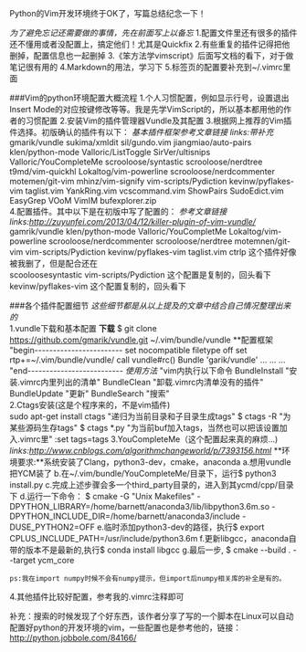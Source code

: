 Python的Vim开发环境终于OK了，写篇总结纪念一下！

*为了避免忘记还需要做的事情，先在前面写上以备忘*
1.配置文件里还有很多的插件还不懂用或者没配置上，搞定他们！尤其是Quickfix
2.有些重复的插件记得把他删掉，配置信息也一起删掉
3.《笨方法学vimscript》后面写文档的看下，对于做笔记很有用的
4.Markdown的用法，学习下
5.标签页的配置要补充到~/.vimrc里面


###Vim的python环境配置大概流程
1.个人习惯配置，例如显示行号，设置退出Insert Mode的对应按键修改等等。我是先学VimScript的，所以基本都用他的作者的习惯配置
2.安装Vim的插件管理器Vundle及其配置
3.根据网上推荐的Vim插件选择。初版确认的插件有以下：
*基本插件框架参考文章链接*
*links:带补充*
	gmarik/vundle
	sukima/xmldit
	sil/gundo.vim
	jiangmiao/auto-pairs
	klen/python-mode
	Valloric/ListToggle
	SirVer/ultisnips
	Valloric/YouCompleteMe
	scrooloose/syntastic
	scrooloose/nerdtree
	t9md/vim-quickhl
	Lokaltog/vim-powerline
	scrooloose/nerdcommenter
	motemen/git-vim
	mhinz/vim-signify
	vim-scripts/Pydiction
	kevinw/pyflakes-vim
	taglist.vim
	YankRing.vim
	vcscommand.vim
	ShowPairs
	SudoEdict.vim
	EasyGrep
	VOoM
	VimIM
	bufexplorer.zip		
4.配置插件。其中以下是在初版中写了配置的：
*参考文章链接*
*links:http://zuyunfei.com/2013/04/12/killer-plugin-of-vim-vundle/*
	gamrik/vundle
	klen/python-mode
	Valloric/YouCompletMe
	Lokaltog/vim-powerline
	scrooloose/nerdcommenter
	scrooloose/nerdtree
	motemnen/git-vim
	vim-scripts/Pydiction
	kevinw/pyflakes-vim
	taglist.vim
	ctrlp					这个插件好像被我删了，但是配合还在		
	scooloosesyntastic
	vim-scripts/Pydiction			这个配置是复制的，回头看下
	kevinw/pyflakes-vim			这个配置复制的，回头看下

###各个插件配置细节
*这些细节都是从以上提及的文章中结合自己情况整理出来的*	
1.vundle下载和基本配置
	**下载**
	$ git clone https://github.com/gmarik/vundle.git ~/.vim/bundle/vundle
	**配置框架
	"begin------------------------
	set nocompatible
	filetype off
	set rtp+=~/.vim/bundle/vundle/
	call vundle#rc()
	Bundle 'garik/vundle'
	...
	...
	...
	"end--------------------------
	*使用方法*
	"vim内执行以下命令
	BundleInstall		"安装.vimrc内里列出的清单"
	BundleClean		"卸载.vimrc内清单没有的插件"
	BundleUpdate		"更新"
	BundleSearch		"搜索"	
2.Ctags安装(这是个程序来的，不是vim插件)	
	sudo apt-get install ctags
	"递归为当前目录和子目录生成tags"	
	$ ctags -R
	"为某些源码生存tags"
	$ ctags *.py
	"为当前buf加入tags，当然也可以把该设置加入.vimrc里"
	:set tags=tags
3.YouCompleteMe（这个配置起来真的麻烦...)
*links:http://www.cnblogs.com/algorithmchangeworld/p/7393156.html*
	**环境要求:**系统安装了Clang，python3-dev，cmake，anaconda
	a.想用vundle把YCM装了
	b.在~/.vim/bundle/YouCompleteMe/目录下，运行$ python3 install.py
	c.完成上述步骤会多一个third_party目录的，进入到其ycmd/cpp/目录下
	d.运行一下命令：
	$ cmake -G "Unix Makefiles" -DPYTHON_LIBRARY=/home/barnett/anaconda3/lib/libpython3.6m.so -DPYTHON_INCLUDE_DIR=/home/barnett/anaconda3/include -DUSE_PYTHON2=OFF
	e.临时添加python3-dev的路径，执行$ export CPLUS_INCLUDE_PATH=/usr/include/python3.6m
	f.更新libgcc，anaconda自带的版本不是最新的,执行$ conda install libgcc
	g.最后一步, $ cmake --build . --target ycm_core
	
	ps:我在import numpy时候不会有numpy提示，但import后numpy相关库的补全是有的。



4.其他插件比较好配置，参考我的.vimrc注释即可


补充：搜索的时候发现了个好东西，该作者分享了写的一个脚本在Linux可以自动配置好python的开发环境的vim，一些配置也是参考他的，链接：http://python.jobbole.com/84166/
